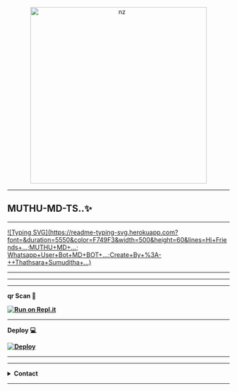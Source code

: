 <p align="center">
<img src="https://i.ibb.co/WGGxrdZ/TS.jpg" alt="nz" width="400"/>
</p>


----

## MUTHU-MD-TS..✨



----


 [![Typing SVG](https://readme-typing-svg.herokuapp.com?font=&duration=5550&color=F749F3&width=500&height=60&lines=Hi+Friends+...;MUTHU+MD+...; Whatsapp+User+Bot+MD+BOT+...;Create+By+%3A-++Thathsara+Sumuditha+...)](https://git.io/typing-svg)



----


---- 


---- 




<b>qr Scan 🔎 

[![Run on Repl.it](https://repl.it/badge/github/quiec/whatsAlfa)](https://replit.com/@Thusitmk/MUTHU-MD-1?v=1)





---- 




<b>Deploy 💻


[![Deploy](https://www.herokucdn.com/deploy/button.svg)](https://heroku.com/deploy)






----



----

<!-- Contact Owner -->
<b><details><summary>Contact</summary></b>

*  ```Connect With Me```
<p align="center">
<a href="https://wa.me/94789166455">
</a><br>
</p>

</details>

</details><hr>


